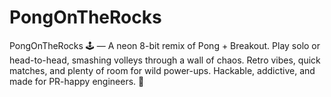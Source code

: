 # PongOnTheRocks
PongOnTheRocks 🕹️ — A neon 8-bit remix of Pong + Breakout. Play solo or head-to-head, smashing volleys through a wall of chaos. Retro vibes, quick matches, and plenty of room for wild power-ups. Hackable, addictive, and made for PR-happy engineers. 🚀
